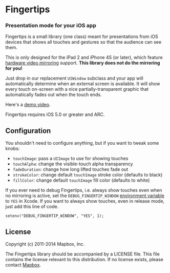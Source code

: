 # Fingertips

### Presentation mode for your iOS app

Fingertips is a small library (one class) meant for presentations from iOS devices that shows all touches and gestures so that the audience can see them. 

This is only designed for the iPad 2 and iPhone 4S (or later), which feature [hardware video mirroring](http://www.apple.com/ipad/features/airplay/) support. **This library does not do the mirroring for you!**

Just drop in our replacement `UIWindow` subclass and your app will automatically determine when an external screen is available. It will show every touch on-screen with a nice partially-transparent graphic that automatically fades out when the touch ends. 

Here's a [demo video](http://vimeo.com/22136667).

Fingertips requires iOS 5.0 or greater and ARC. 

## Configuration

You shouldn't need to configure anything, but if you want to tweak some knobs: 

 * `touchImage`: pass a `UIImage` to use for showing touches
 * `touchAlpha`: change the visible-touch alpha transparency
 * `fadeDuration`: change how long lifted touches fade out
 * `strokeColor`: change default `touchImage` stroke color (defaults to black)
 * `fillColor`: change default `touchImage` fill color (defaults to white)

If you ever need to debug Fingertips, i.e. always show touches even when no mirroring is active, set the `DEBUG_FINGERTIP_WINDOW` [environment variable](http://stackoverflow.com/questions/17393053/xcode-4-6-where-to-set-environment-variables-for-app/17394454#17394454) to `YES` in Xcode. If you want to always show touches, even in release mode, just add this line of code.

```objc
setenv("DEBUG_FINGERTIP_WINDOW", "YES", 1);
```

## License

Copyright (c) 2011-2014 Mapbox, Inc.

The Fingertips library should be accompanied by a LICENSE file. This file contains the license relevant to this distribution. If no license exists, please contact [Mapbox](http://mapbox.com).